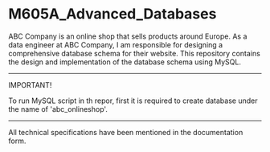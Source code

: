 # M605A_Advanced_Databases
ABC Company is an online shop that sells products around Europe. As a data engineer at ABC Company, I am responsible for designing a comprehensive database schema for their website. This repository contains the design and implementation of the database schema using MySQL.

----------------------------------------------------------------------------------------

IMPORTANT!

To run MySQL script in th repor, first it is required to create database under the name of 'abc_onlineshop'.

-----------------------------------------------------------------------------------------

All technical specifications have been mentioned in the documentation form.
